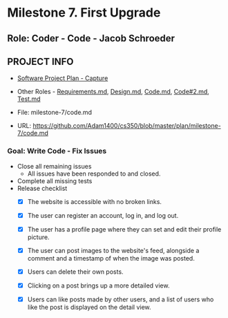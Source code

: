 # Milestone 7. First Upgrade

## Role: Coder - Code - Jacob Schroeder

## PROJECT INFO
* [Software Project Plan - Capture](https://capture350.herokuapp.com/)

* Other Roles - [Requirements.md](requirements.md), [Design.md](design.md), [Code.md](code.md), [Code#2.md](code#2.md), [Test.md](test.md)

* File: milestone-7/code.md

* URL: https://github.com/Adam1400/cs350/blob/master/plan/milestone-7/code.md

### Goal: Write Code - Fix Issues

* Close all remaining issues
    - All issues have been responded to and closed.
* Complete all missing tests
* Release checklist
    - [X] The website is accessible with no broken links.
    - [X] The user can register an account, log in, and log out.
    - [X] The user has a profile page where they can set and edit their profile picture.
    - [X] The user can post images to the website's feed, alongside a comment and a timestamp of when the image was posted.
    - [X] Users can delete their own posts.
    - [X] Clicking on a post brings up a more detailed view.
    - [X] Users can like posts made by other users, and a list of users who like the post is displayed on the detail view.

